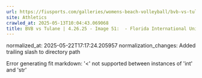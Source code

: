 ```yaml
---
url: https://fiusports.com/galleries/womens-beach-volleyball/bvb-vs-tulane-4-26-25/image-51/358/62915/
site: Athletics
crawled_at: 2025-05-13T10:04:43.069068
title: BVB vs Tulane | 4.26.25 - Image 51:  - Florida International University
---
```

normalized_at: 2025-05-22T17:17:24.205957
normalization_changes: Added trailing slash to directory path

Error generating fit markdown: '<' not supported between instances of 'int' and 'str'